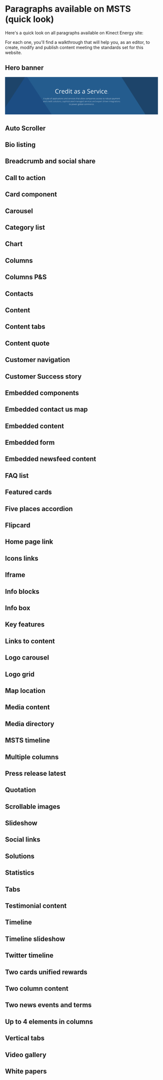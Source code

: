 # Paragraphs available on MSTS \(quick look\)

Here's a quick look on all paragraphs available on Kinect Energy site:

For each one, you'll find a walkthrough that will help you, as an editor, to create, modify and publish content meeting the standards set for this website.

## Hero banner

![](.gitbook/assets/hero_banner.png)

## Auto Scroller

## Bio listing

## Breadcrumb and social share

## Call to action

## Card component

## Carousel

## Category list

## Chart

## Columns

## Columns P&S

## Contacts

## Content

## Content tabs

## Content quote

## Customer navigation

## Customer Success story

## Embedded components

## Embedded contact us map

## Embedded content

## Embedded form

## Embedded newsfeed content

## FAQ list

## Featured cards

## Five places accordion

## Flipcard

## Home page link

## Icons links

## Iframe

## Info blocks

## Info box

## Key features

## Links to content

## Logo carousel

## Logo grid

## Map location

## Media content

## Media directory

## MSTS timeline

## Multiple columns

## Press release latest

## Quotation

## Scrollable images

## Slideshow

## Social links

## Solutions

## Statistics

## Tabs

## Testimonial content

## Timeline

## Timeline slideshow

## Twitter timeline

## Two cards unified rewards

## Two column content

## Two news events and terms

## Up to 4 elements in columns

## Vertical tabs

## Video gallery

## White papers



